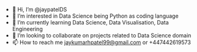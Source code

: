 - 👋 Hi, I’m @jaypatelDS
- 👀 I’m interested in Data Science being Python as coding language
- 🌱 I’m currently learning Data Science, Data Visualisation, Data Engineering
- 💞️ I’m looking to collaborate on projects related to Data Science domain
- 📫 How to reach me jaykumarhpatel99@gmail.com or +447442619573

<!---
jaypatelDS/jaypatelDS is a ✨ special ✨ repository because its `README.md` (this file) appears on your GitHub profile.
You can click the Preview link to take a look at your changes.
--->
